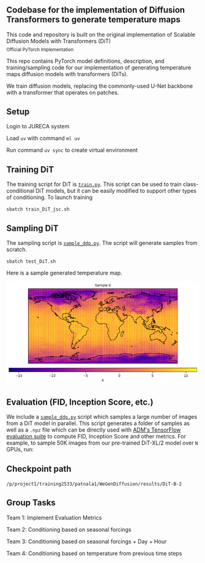 ## Codebase for the implementation of Diffusion Transformers to generate temperature maps

This code and repository is built on the original implementation of Scalable Diffusion Models with Transformers (DiT)<br><sub>Official PyTorch Implementation</sub>

This repo contains PyTorch model definitions, description, and training/sampling code for our implementation of generating temperature maps 
diffusion models with transformers (DiTs).


We train diffusion models, replacing the commonly-used U-Net backbone with a transformer that operates on 
patches. 


## Setup

Login to JURECA system

Load `uv` with command `ml uv`

Run command `uv sync` to create virtual environment

## Training DiT

The training script for DiT is  [`train.py`](train.py). This script can be used to train class-conditional 
DiT models, but it can be easily modified to support other types of conditioning. To launch training

```
sbatch train_DiT_jsc.sh

```
## Sampling DiT

The sampling script is [`sample_ddp.py`](sample_ddp.py). The script will generate samples from scratch. 

```
sbatch test_DiT.sh
```
Here is a sample generated temperature map.

![sample 1](samples/sample_rank0_batch0_0.png)

## Evaluation (FID, Inception Score, etc.)

We include a [`sample_ddp.py`](sample_ddp.py) script which samples a large number of images from a DiT model in parallel. This script 
generates a folder of samples as well as a `.npz` file which can be directly used with [ADM's TensorFlow
evaluation suite](https://github.com/openai/guided-diffusion/tree/main/evaluations) to compute FID, Inception Score and
other metrics. For example, to sample 50K images from our pre-trained DiT-XL/2 model over `N` GPUs, run:

## Checkpoint path
`/p/project1/training2533/patnala1/WeGenDiffusion/results/DiT-B-2`

## Group Tasks

Team 1: Implement Evaluation Metrics

Team 2: Conditioning based on seasonal forcings 

Team 3: Conditioning based on seasonal forcings + Day + Hour

Team 4: Conditioning based on temperature from previous time steps
